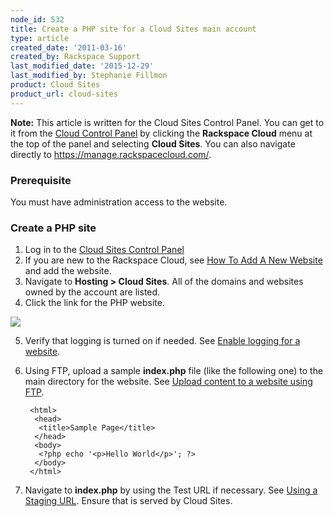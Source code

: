 ```yaml
---
node_id: 532
title: Create a PHP site for a Cloud Sites main account
type: article
created_date: '2011-03-16'
created_by: Rackspace Support
last_modified_date: '2015-12-29'
last_modified_by: Stephanie Fillmon
product: Cloud Sites
product_url: cloud-sites
---
```


**Note:** This article is written for the Cloud Sites Control Panel. You can get to it from the [Cloud Control Panel](https://mycloud.rackspace.com) by clicking the **Rackspace Cloud** menu at the top of the panel and selecting **Cloud Sites**. You can also navigate directly to <https://manage.rackspacecloud.com/>.

### Prerequisite

You must have administration access to the website.

### Create a PHP site

1. Log in to the [Cloud Sites Control Panel](https://manage.rackspacecloud.com/)
2. If you are new to the Rackspace Cloud, see [How To Add A New Website](/how-to/getting-started-with-cloud-sites-how-to-add-a-new-website) and add the website.
3. Navigate to **Hosting > Cloud Sites**. All of the domains and websites owned by the account are listed.
4. Click the link for the PHP website.

  ![](https://8026b2e3760e2433679c-fffceaebb8c6ee053c935e8915a3fbe7.ssl.cf2.rackcdn.com/field/image/Screenshot_5_20_13_12_11_PM.png)

5. Verify that logging is turned on if needed. See [Enable logging for a website](/how-to/enabling-raw-logging-for-a-cloud-sites-website). 
6. Using FTP, upload a sample **index.php** file (like the following one) to the main directory for the website. See [Upload content to a website using FTP](/how-to/getting-started-with-cloud-sites-uploading-your-content).

        <html>
         <head>
          <title>Sample Page</title>
         </head>
         <body>
          <?php echo '<p>Hello World</p>'; ?>
         </body>
        </html>

7. Navigate to **index.php** by using the Test URL if necessary. See [Using a Staging URL](/how-to/using-a-staging-url). Ensure that is served by Cloud Sites.
